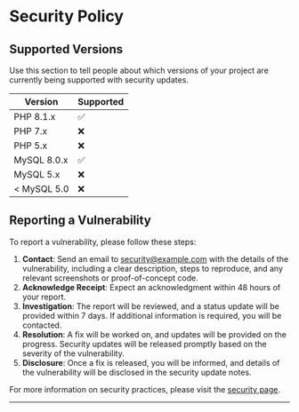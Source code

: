 # Security Policy

## Supported Versions

Use this section to tell people about which versions of your project are currently being supported with security updates.

| Version    | Supported          |
| ---------- | ------------------ |
| PHP 8.1.x  | :white_check_mark: |
| PHP 7.x    | :x:                |
| PHP 5.x    | :x:                |
| MySQL 8.0.x | :white_check_mark: |
| MySQL 5.x  | :x:                |
| < MySQL 5.0 | :x:                |

## Reporting a Vulnerability

To report a vulnerability, please follow these steps:

1. **Contact**: Send an email to [security@example.com](mailto:security@example.com) with the details of the vulnerability, including a clear description, steps to reproduce, and any relevant screenshots or proof-of-concept code.
2. **Acknowledge Receipt**: Expect an acknowledgment within 48 hours of your report.
3. **Investigation**: The report will be reviewed, and a status update will be provided within 7 days. If additional information is required, you will be contacted.
4. **Resolution**: A fix will be worked on, and updates will be provided on the progress. Security updates will be released promptly based on the severity of the vulnerability.
5. **Disclosure**: Once a fix is released, you will be informed, and details of the vulnerability will be disclosed in the security update notes.

For more information on security practices, please visit the [security page](#).

---
